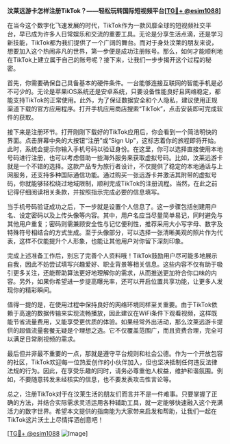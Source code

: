 **汶莱远游卡怎样注册TikTok？——轻松玩转国际短视频平台[[TG💪+ @esim1088](https://t.me/s/esim1088)]**

在当今这个数字化飞速发展的时代，TikTok作为一款风靡全球的短视频社交平台，早已成为许多人日常娱乐和交流的重要工具。无论是分享生活点滴，还是学习新技能，TikTok都为我们提供了一个广阔的舞台。而对于身处汶莱的朋友来说，想要加入这个热闹非凡的世界，第一步便是成功注册账号。那么，如何才能顺利地在TikTok上建立属于自己的账号呢？接下来，让我们一步步揭开这个过程的秘密。

首先，你需要确保自己具备基本的硬件条件。一台能够连接互联网的智能手机是必不可少的。无论是苹果iOS系统还是安卓系统，只要设备性能良好且网络稳定，都能支持TikTok的正常使用。此外，为了保证数据安全和个人隐私，建议使用正规渠道下载的官方应用程序。打开手机应用商店搜索“TikTok”，点击安装即可完成软件的获取。

接下来是注册环节。打开刚刚下载好的TikTok应用后，你会看到一个简洁明快的界面。点击屏幕中央的大按钮“注册”或“Sign Up”，这标志着你的旅程即将开始。此时，系统会提示你输入手机号码以验证身份。在这里，你可以选择直接使用本地号码进行注册，也可以考虑借助一些海外服务来获取虚拟号码。比如，汶莱远游卡就是一个不错的选择。这款产品专为旅行者设计，不仅提供了稳定的本地通话与上网服务，还支持多种国际通信功能。通过购买一张远游卡并激活其附带的虚拟号码，你就能够轻松绕过地域限制，顺利完成TikTok的注册流程。当然，在此之前记得仔细阅读相关条款，并按照指示完成必要的信息填写。

当手机号码验证成功之后，下一步就是设置个人信息了。这一步骤包括创建用户名、设定密码以及上传头像等内容。其中，用户名应当尽量简单易记，同时避免与其他用户重复；密码则需兼顾安全性与记忆便利性，推荐采用大小写字母、数字及特殊符号相结合的方式生成。至于头像部分，可以选择一张清晰美观的照片作为代表，这样不仅能提升个人形象，也能让其他用户对你留下深刻印象。

完成上述准备工作后，别忘了完善个人资料哦！TikTok鼓励用户尽可能多地展示自我，因此不妨尝试填写兴趣爱好、职业背景等相关信息。这些内容不仅有助于吸引更多关注，还能帮助算法更好地理解你的需求，从而推送更加符合你口味的内容。另外，如果你希望进一步提高曝光率，还可以开启位置共享功能，让更多人发现你的精彩瞬间。

值得一提的是，在使用过程中保持良好的网络环境同样至关重要。由于TikTok依赖于高速的数据传输来实现流畅播放，因此建议在WiFi条件下观看视频，这样既能节省流量费用，又能享受更优质的体验。如果经常外出活动，那么汶莱远游卡提供的超值流量套餐无疑是个理想之选。它不仅覆盖范围广，而且资费合理，完全可以满足日常刷视频的需求。

最后但并非最不重要的一点，那就是遵守平台规则和社会公德。作为一个开放包容的社区，TikTok欢迎每一位热爱创作的小伙伴加入，但也坚决抵制任何违反法律法规的行为。因此，在享受乐趣的同时，请务必尊重他人权益，维护和谐氛围。例如，不要随意转发未经核实的信息，也不要发表攻击性言论等。

总之，注册TikTok对于在汶莱生活的朋友们而言并不是一件难事。只要掌握了正确的方法，并结合实际需求灵活运用各种辅助工具，就一定能够快速融入这个充满活力的数字世界。希望本文提供的指南能为大家带来启发和帮助，让我们一起在TikTok这片沃土上尽情挥洒创意吧！

[[TG💪+ @esim1088](https://t.me/s/esim1088) ![Image](https://i.postimg.cc/4NQfJmqS/Snipaste-2025-05-13-00-14-12.png)]